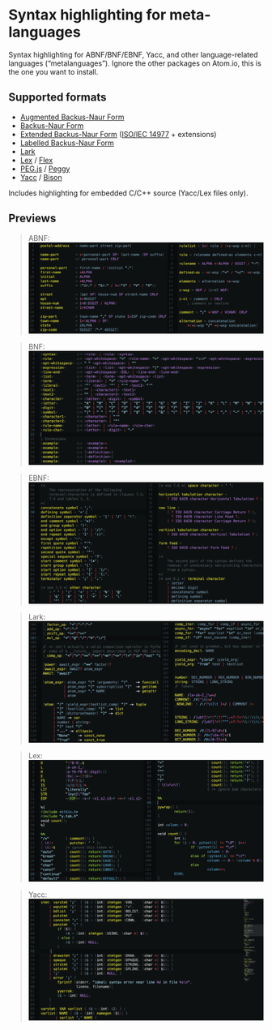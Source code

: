 Syntax highlighting for meta-languages
======================================

Syntax highlighting for ABNF/BNF/EBNF, Yacc, and other language-related
languages (“metalanguages”). Ignore the other packages on Atom.io, this
is the one you want to install.


Supported formats
-----------------
*	[Augmented Backus-Naur Form][ABNF]
*	[Backus-Naur Form][BNF]
*	[Extended Backus-Naur Form][EBNF] ([ISO/IEC 14977][] + extensions)
*	[Labelled Backus-Naur Form][LBNF]
*	[Lark][]
*	[Lex][]  / [Flex][]
*	[PEG.js] / [Peggy][]
*	[Yacc][] / [Bison][]

Includes highlighting for embedded C/C++ source (Yacc/Lex files only).


Previews
--------

> ABNF:  
![Highlighted `.abnf` file](https://raw.githubusercontent.com/Alhadis/language-grammars/static/previews/abnf.png)

> BNF:   
![Highlighted `.bnf` file](https://raw.githubusercontent.com/Alhadis/language-grammars/static/previews/bnf.png)

> EBNF:  
![Highlighted `.ebnf` file](https://raw.githubusercontent.com/Alhadis/language-grammars/static/previews/ebnf.png)

> Lark:  
![Highlighted `.lark` file](https://raw.githubusercontent.com/Alhadis/language-grammars/static/previews/lark.png)

> Lex:  
![Highlighted `.lex` file](https://raw.githubusercontent.com/Alhadis/language-grammars/static/previews/lex.png)

> Yacc:  
![Highlighted `.y` file](https://raw.githubusercontent.com/Alhadis/language-grammars/static/previews/yacc.png)



<!-- Referenced links -->
[ABNF]: https://en.wikipedia.org/wiki/Augmented_Backus–Naur_form
[BNF]:  https://en.wikipedia.org/wiki/Backus–Naur_form
[EBNF]: https://en.wikipedia.org/wiki/Extended_Backus–Naur_form
[ISO/IEC 14977]: http://www.cl.cam.ac.uk/~mgk25/iso-14977.pdf
[LBNF]:  https://github.com/BNFC/bnfc/blob/master/docs/lbnf.rst
[Lark]:  https://lark-parser.readthedocs.io/en/latest/grammar.html
[Lex]:   https://en.wikipedia.org/wiki/Lex_(software)
[Flex]:  https://en.wikipedia.org/wiki/Flex_(lexical_analyser_generator)
[Yacc]:  https://en.wikipedia.org/wiki/Yacc
[Bison]: https://www.gnu.org/software/bison/manual/bison.html
[PEG.js]: https://pegjs.org/
[Peggy]:  https://peggyjs.org/
